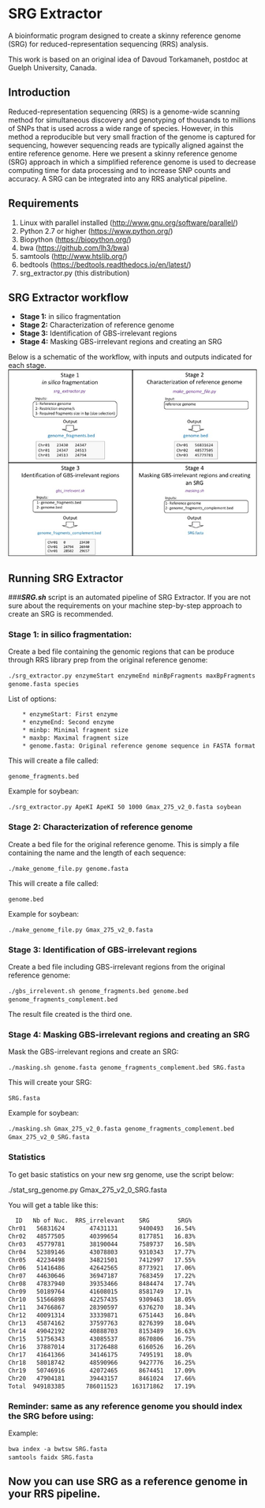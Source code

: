 # SRG Extractor

A bioinformatic program designed to create a skinny reference genome (SRG) for reduced-representation sequencing (RRS) analysis.

This work is based on an original idea of Davoud Torkamaneh, postdoc at Guelph University, Canada.


## Introduction

Reduced-representation sequencing (RRS) is a genome-wide scanning method for simultaneous
discovery and genotyping of thousands to millions of SNPs that is used across a wide range
of species. However, in this method a reproducible but very small fraction of the genome is
captured for sequencing, however sequencing reads are typically aligned against the entire 
reference genome. Here we present a skinny reference genome (SRG) approach in which a 
simplified reference genome is used to decrease computing time for data processing and
to increase SNP counts and accuracy. A SRG can be integrated into any RRS analytical pipeline.  

## Requirements

1. Linux with parallel installed (http://www.gnu.org/software/parallel/)  
2. Python 2.7 or higher (https://www.python.org/) 
3. Biopython (https://biopython.org/)
4. bwa (https://github.com/lh3/bwa)  
5. samtools (http://www.htslib.org/)  
6. bedtools (https://bedtools.readthedocs.io/en/latest/)  
7. srg_extractor.py (this distribution) 


## SRG Extractor workflow

* **Stage 1:** in silico fragmentation
* **Stage 2:** Characterization of reference genome
* **Stage 3:** Identification of GBS-irrelevant regions
* **Stage 4:** Masking GBS-irrelevant regions and creating an SRG


Below is a schematic of the workflow, with inputs and outputs indicated for each stage.
![Scheme](images/srg_ext_workflow.jpg)




## Running SRG Extractor
###***SRG.sh*** script is an automated pipeline of SRG Extractor.
If you are not sure about the requirements on your machine step-by-step approach to create an SRG is recommended.


### Stage 1: in silico fragmentation:

Create a bed file containing the genomic regions that can be produce through RRS library prep from the original reference genome:


```./srg_extractor.py enzymeStart enzymeEnd minBpFragments maxBpFragments genome.fasta species``` 
	
	
	
List of options:

		* enzymeStart: First enzyme     
		* enzymeEnd: Second enzyme 
		* minbp: Minimal fragment size  
		* maxbp: Maximal fragment size  
		* genome.fasta: Original reference genome sequence in FASTA format  
		
	
This will create a file called: 

```genome_fragments.bed ```  

	
Example for soybean:		
	
```./srg_extractor.py ApeKI ApeKI 50 1000 Gmax_275_v2_0.fasta soybean```


  
### Stage 2: Characterization of reference genome	

Create a bed file for the original reference genome. This is simply a file containing the name and the length of each sequence: 

```./make_genome_file.py genome.fasta``` 

This will create a file called:

```genome.bed```  
	
Example for soybean:
	
```./make_genome_file.py Gmax_275_v2_0.fasta```



### Stage 3: Identification of GBS-irrelevant regions

Create a bed file including GBS-irrelevant regions from the original reference genome:
	
```./gbs_irrelevent.sh genome_fragments.bed genome.bed genome_fragments_complement.bed```

The result file created is the third one.  

 
### Stage 4: Masking GBS-irrelevant regions and creating an SRG

Mask the GBS-irrelevant regions and create an SRG:
	
```./masking.sh genome.fasta genome_fragments_complement.bed SRG.fasta```
	
This will create your SRG:
	
```SRG.fasta```


Example for soybean:
	
```./masking.sh Gmax_275_v2_0.fasta genome_fragments_complement.bed Gmax_275_v2_0_SRG.fasta```
  


### Statistics

To get basic statistics on your new srg genome, use the script below:

./stat_srg_genome.py Gmax_275_v2_0_SRG.fasta

You will get a table like this:  

```
  ID   Nb of Nuc.  RRS_irrelevant    SRG        SRG%   
Chr01   56831624       47431131      9400493   16.54%  
Chr02   48577505       40399654      8177851   16.83%  
Chr03   45779781       38190044      7589737   16.58%  
Chr04   52389146       43078803      9310343   17.77%  
Chr05   42234498       34821501      7412997   17.55%  
Chr06   51416486       42642565      8773921   17.06%  
Chr07   44630646       36947187      7683459   17.22%  
Chr08   47837940       39353466      8484474   17.74%  
Chr09   50189764       41608015      8581749   17.1%   
Chr10   51566898       42257435      9309463   18.05%  
Chr11   34766867       28390597      6376270   18.34%  
Chr12   40091314       33339871      6751443   16.84%  
Chr13   45874162       37597763      8276399   18.04%  
Chr14   49042192       40888703      8153489   16.63%  
Chr15   51756343       43085537      8670806   16.75%  
Chr16   37887014       31726488      6160526   16.26%  
Chr17   41641366       34146175      7495191   18.0%   
Chr18   58018742       48590966      9427776   16.25%  
Chr19   50746916       42072465      8674451   17.09%  
Chr20   47904181       39443157      8461024   17.66%  
Total  949183385      786011523    163171862   17.19%  
```


### **Reminder:** same as any reference genome you should index the SRG before using:


Example:
	
```bwa index -a bwtsw SRG.fasta```  
```samtools faidx SRG.fasta```  



## Now you can use SRG as a reference genome in your RRS pipeline.


